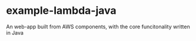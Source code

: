 # example-lambda-java
An web-app built from AWS components, with the core funcitonality written in Java
